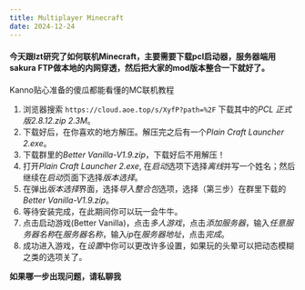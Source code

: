 ```yaml
---
title: Multiplayer Minecraft
date: 2024-12-24
---
```


#### 今天跟lzt研究了如何联机Minecraft，主要需要下载pcl启动器，服务器端用sakura FTP做本地的内网穿透，然后把大家的mod版本整合一下就好了。

Kanno贴心准备的傻瓜都能看懂的MC联机教程

1. 浏览器搜索 `https://cloud.aoe.top/s/XyfP?path=%2F`  下载其中的*PCL 正式版2.8.12.zip 2.3M*。
2. 下载好后，在你喜欢的地方解压。解压完之后有一个*Plain Craft Launcher 2.exe*。
3. 下载群里的*Better Vanilla-V1.9.zip*，下载好后不用解压！
4. 打开*Plain Craft Launcher 2.exe*, 在*启动*选项下选择*离线*并写一个姓名；然后继续在*启动*页面下选择*版本选择*。
5. 在弹出*版本选择*界面，选择*导入整合包*选项，选择（第三步）在群里下载的*Better Vanilla-V1.9.zip*。
6. 等待安装完成，在此期间你可以玩一会牛牛。
7. 点击启动游戏(Better Vanilla)，点击*多人游戏*，点击*添加服务器*，输入*任意服务器名称*在*服务器名称*，输入*ip*在*服务器地址*，点击*完成*。
8. 成功进入游戏，在*设置*中你可以更改许多设置，如果玩的头晕可以把动态模糊之类的选项关了。

**如果哪一步出现问题，请私聊我**